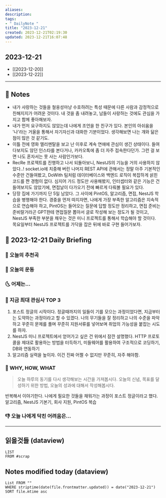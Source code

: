 ```yaml
---
aliases: 
description:
tags:
- " DailyNote "
title: "2023-12-21"
created: 2023-12-21T02:19:30
updated: 2023-12-21T16:07:48
---
```


## 2023-12-21

- [[2023-12-20]] 
- [[2023-12-22]]

---

## 📝 Notes

- 내가 사랑하는 것들을 철옹성마냥 수호하려는 특성 때문에 다른 사람과 감정적으로 친해지지가 어려운 것이다. 내 것을 좀 내려놓고, 남들이 사랑하는 것에도 관심을 가지고 함께 좋아해보자.
- 내가 먼저 요구하지도 않았는데 나에게 조언을 한 친구가 있다. 본인의 아쉬움을 '나'라는 거울을 통해서 자기자신과 대화한 기분이었다. 생각해보면 나는 걔와 닮은 점이 많은 것 같기도.
- 이틀 전에 영화 엘리멘탈을 보고 난 이후로 계속 연애에 관심이 생긴 상태이다. 들여다보지도 않던 인스타를 본다거나, 카카오톡에 좀 더 자주 접속한다던가. 그런 걸 보면 나도 혼자서는 못 사는 사람인가보다.
- RecRe 프로젝트를 진행하고 나서 되돌아보니, NestJS의 기능을 거의 사용하지 않았다..! socket.io에 치중해 버린 나머지 REST API에 관해서는 정말 아주 기본적인 수준만 건들여봤고, DoWith 팀처럼 데이터베이스와 백엔드 로직이 복잡하게 섥힌 코드를 짠 경험이 없다. 심지어 가드 정도만 사용해봤지, 인터셉터와 같은 기능은 건들여보지도 않았기에, 면접날이 다가오기 전에 빠르게 다뤄볼 필요가 있다. 
- 당장 집에 가기까지 단 5일 남았다. 그 사이에 PintOS, 알고리즘, 면접, NestJS 학습을 병행해야 한다. 경중을 먼저 따지자면, 나에게 가장 부족한 알고리즘은 지속적으로 연습해야 하고, PintOS는 들어오는 질문에 답할 정도만 정리하고, 면접 준비는 준비랄거라곤 GPT한테 면접질문 뽑아서 글로 작성해 보는 정도가 될 것이고, NestJS 부족한 부분을 채우는 것은 미니 프로젝트를 통해서 학습해야 할 것이다. 목요일부터 NestJS 프로젝트를 가닥을 잡은 뒤에 바로 구현 들어가보자.

## 📅 2023-12-21 Daily Briefing

### 🎵 오늘의 추천곡

### 🏃 오늘의 운동

### 🌜 어제는...

### 🧠 지금 최대 관심사 TOP 3

1. 포스트 정글의 시작이다. 정글때까지의 일들이 기를 모으는 과정이었다면, 지금부터는 도약하는 과정이라고 할 수 있겠다. 나의 무기들을 잘 정리하고 나의 수준을 파악하고 꾸준히 문제를 풀며 꾸준히 지원서류를 넣어보며 취업의 가능성을 붙잡는 시도를 하자.
2.  NestJS 미니 프로젝트에서 얻어가고 싶은 건 위에서 잠깐 설명했다. HTTP 프로토콜을 제대로 활용하는 방법을 터득하기, 미들웨어를 활용하여 구조적으로 코딩하기, DB와 연동하기
3. 알고리즘 실력을 높이자. 이건 진짜 어쩔 수 없지만 꾸준히, 자주 해야함.

### 🚀 WHY, HOW, WHAT

> 오늘 하루의 동기를 다시 생각해보는 시간을 가져봅시다. 오늘의 신념, 목표를 달성하기 위한 방법, 오늘의 성과에 대해서 작성해봅시다.

반복해서 이야기한다. 나에게 필요한 것들을 채워가는 과정이 포스트 정글이라고 했다. 알고리즘, NestJS 기본기, 회사 지원, PintOS 복습

### 👎 오늘 나에게 닥친 어려움은...

---

## 읽을것들 (dataview)

```dataview
LIST
FROM #scrap
```

## Notes modified today (dataview)

```dataview
List FROM "" 
WHERE striptime(date(file.frontmatter.updated)) = date("2023-12-21") 
SORT file.mtime asc
```
